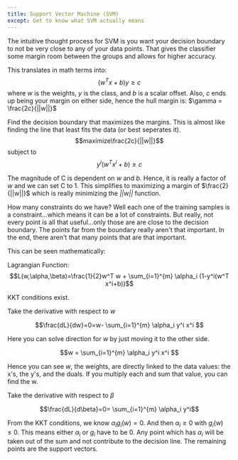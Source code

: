 ```yaml
---
title: Support Vector Machine (SVM)
except: Get to know what SVM actually means
---
```



The intuitive thought process for SVM is you want your decision boundary to not be very close to any of your data points. That gives the classifier some margin room between the groups and allows for higher accuracy.

This translates in math terms into: $$(w^Tx+b)y\geq c$$ where *w* is the weights, *y* is the class, and *b* is a scalar offset. Also, *c* ends up being your margin on either side, hence the hull margin is: $\gamma = \frac{2c}{||w||}$

Find the decision boundary that maximizes the margins. This is almost like finding the line that least fits the data (or best seperates it).$$maximize\frac{2c}{||w||}$$ subject to $$y^i(w^Tx^i+b) \geq c$$

The magnitude of C is dependent on *w* and *b*. Hence, it is really a factor of *w* and we can set C to 1. This simplifies to maximizing a margin of $\frac{2}{||w||}$ which is really minimizing the *||w||* function.

How many constraints do we have? Well each one of the training samples is a constraint...which means it can be a lot of constraints. But really, not every point is all that useful...only those are are close to the decision boundary. The points far from the boundary really aren't that important. In the end, there aren't that many points that are that important.



This can be seen mathematically:

Lagrangian Function:
$$L(w,\alpha,\beta)=\frac{1}{2}w^T w + \sum_{i=1}^{m} \alpha_i (1-y^i(w^T x^i+b))$$

KKT conditions exist.

Take the derivative with respect to *w*

$$\frac{dL}{dw}=0=w- \sum_{i=1}^{m}  \alpha_i y^i x^i $$

Here you can solve direction for *w* by just moving it to the other side.

$$w = \sum_{i=1}^{m}  \alpha_i y^i x^i $$

Hence you can see *w*, the weights, are directly linked to the data values: the x's, the y's, and the duals. If you multiply each and sum that value, you can find the w.

Take the derivative with respect to $\beta$

$$\frac{dL}{d\beta}=0= \sum_{i=1}^{m} \alpha_i y^i$$

From the KKT conditions, we know $\alpha_i g_i(w) =0$. And then $\alpha_i \geq 0$ with $g_i(w) \leq 0$. This means either $\alpha_i$ or $g_i$ have to be 0. Any point which has $\alpha_i$ will be taken out of the sum and not contribute to the decision line. The remaining points are the support vectors.  
